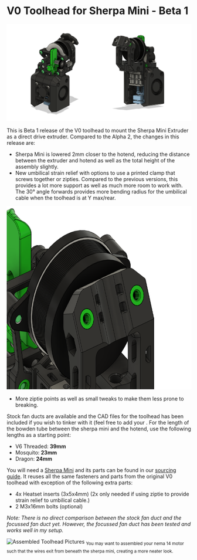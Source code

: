# V0 Toolhead for Sherpa Mini - Beta 1

![V0 Toolhead Front](./Images/front_rear.png)

This is Beta 1 release of the V0 toolhead to mount the Sherpa Mini Extruder as a direct drive extruder. Compared to the Alpha 2, the changes in this release are:

- Sherpa Mini is lowered 2mm closer to the hotend, reducing the distance between the extruder and hotend as well as the total height of the assembly slightly.
- New umbilical strain relief with options to use a printed clamp that screws together or zipties. Compared to the previous versions, this provides a lot more support as well as much more room to work with. The 30° angle forwards provides more bending radius for the umbilical cable when the toolhead is at Y max/rear.

<p align="center">
  <img width="600" height="500" src="./Images/ziptie_strain_relief.png">
</p>

- More ziptie points as well as small tweaks to make them less prone to breaking.

Stock fan ducts are available and the CAD files for the toolhead has been included if you wish to tinker with it (feel free to add your . For the length of the bowden tube between the sherpa mini and the hotend, use the following lengths as a starting point:

- V6 Threaded: **39mm**
- Mosquito: **23mm**
- Dragon: **24mm**

You will need a [Sherpa Mini](https://github.com/Annex-Engineering/Sherpa_Mini-Extruder) and its parts can be found in our [sourcing guide](https://docs.google.com/spreadsheets/d/1O3eyVuQ6M4F03MJSDs4Z71_XyNjXL5HFTZr1jsaAtRc/htmlview#). It reuses all the same fasteners and parts from the original V0 toolhead with exception of the following extra parts:

- 4x Heatset inserts (3x5x4mm) (2x only needed if using ziptie to provide strain relief to umbilical cable.)
- 2 M3x16mm bolts (optional)

*Note: There is no direct comparison between the stock fan duct and the focussed fan duct yet. However, the focussed fan duct has been tested and works well in my setup.*

![Assembled Toolhead Pictures](./Images/assembled_toolhead.png)
<sub>You may want to assembled your nema 14 motor such that the wires exit from beneath the sherpa mini, creating a more neater look. </sub>